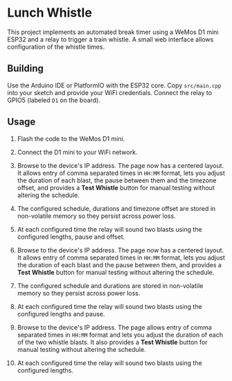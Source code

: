 # Lunch Whistle

This project implements an automated break timer using a WeMos D1 mini ESP32 and a relay to trigger a train whistle. A small web interface allows configuration of the whistle times.

## Building

Use the Arduino IDE or PlatformIO with the ESP32 core. Copy `src/main.cpp` into your sketch and provide your WiFi credentials. Connect the relay to GPIO5 (labeled `D1` on the board).


## Usage
1. Flash the code to the WeMos D1 mini.
2. Connect the D1 mini to your WiFi network.

3. Browse to the device's IP address. The page now has a centered layout. It allows entry of comma separated times in `HH:MM` format, lets you adjust the duration of each blast, the pause between them and the timezone offset, and provides a **Test Whistle** button for manual testing without altering the schedule.
4. The configured schedule, durations and timezone offset are stored in non-volatile memory so they persist across power loss.
5. At each configured time the relay will sound two blasts using the configured lengths, pause and offset.

3. Browse to the device's IP address. The page now has a centered layout. It allows entry of comma separated times in `HH:MM` format, lets you adjust the duration of each blast and the pause between them, and provides a **Test Whistle** button for manual testing without altering the schedule.
4. The configured schedule and durations are stored in non-volatile memory so they persist across power loss.
5. At each configured time the relay will sound two blasts using the configured lengths and pause.

3. Browse to the device's IP address. The page allows entry of comma separated times in `HH:MM` format and lets you adjust the duration of each of the two whistle blasts. It also provides a **Test Whistle** button for manual testing without altering the schedule.
4. At each configured time the relay will sound two blasts using the configured lengths.

